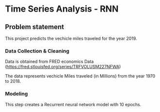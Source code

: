 # Time Series Analysis - RNN
## Problem statement


This project predicts the vechicle miles traveled for the year 2019.



### Data Collection & Cleaning

Data is obtained from FRED economics Data (https://fred.stlouisfed.org/series/TRFVOLUSM227NFWA)

The data represents vechicle Miles traveled 
(in Millions) from the year 1970 to 2018.



### Modeling
 This step creates a Recurrent neural network model with 10 epochs.<br><br>
 

